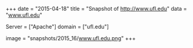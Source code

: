 
+++
date = "2015-04-18"
title = "Snapshot of http://www.ufl.edu"
data = "www.ufl.edu"

Server = ["Apache"]
domain = ["ufl.edu"]

  image = "snapshots/2015_16/www.ufl.edu.png"
+++
#
